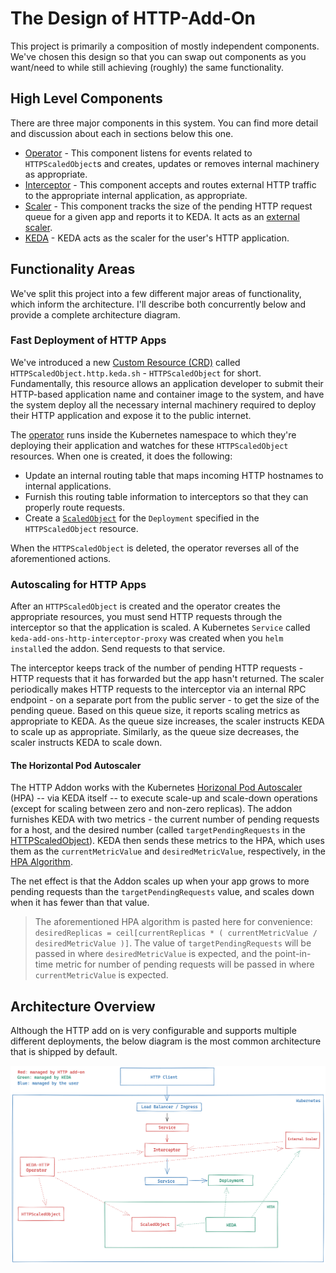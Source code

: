 # The Design of HTTP-Add-On

This project is primarily a composition of mostly independent components. We've chosen this design so that you can swap out components as you want/need to while still achieving (roughly) the same functionality.

## High Level Components

There are three major components in this system. You can find more detail and discussion about each in sections below this one.

- [Operator](../operator) - This component listens for events related to `HTTPScaledObject`s and creates, updates or removes internal machinery as appropriate.
- [Interceptor](../interceptor) - This component accepts and routes external HTTP traffic to the appropriate internal application, as appropriate.
- [Scaler](../scaler) - This component tracks the size of the pending HTTP request queue for a given app and reports it to KEDA. It acts as an [external scaler](https://keda.sh/docs/2.1/scalers/external-push/).
- [KEDA](https://keda.sh) - KEDA acts as the scaler for the user's HTTP application.

## Functionality Areas

We've split this project into a few different major areas of functionality, which inform the architecture. I'll describe both concurrently below and provide a complete architecture diagram.

### Fast Deployment of HTTP Apps

We've introduced a new [Custom Resource (CRD)](https://kubernetes.io/docs/concepts/extend-kubernetes/api-extension/custom-resources/) called `HTTPScaledObject.http.keda.sh` - `HTTPScaledObject` for short. Fundamentally, this resource allows an application developer to submit their HTTP-based application name and container image to the system, and have the system deploy all the necessary internal machinery required to deploy their HTTP application and expose it to the public internet.

The [operator](../operator) runs inside the Kubernetes namespace to which they're deploying their application and watches for these `HTTPScaledObject` resources. When one is created, it does the following:

- Update an internal routing table that maps incoming HTTP hostnames to internal applications.
- Furnish this routing table information to interceptors so that they can properly route requests.
- Create a [`ScaledObject`](https://keda.sh/docs/2.3/concepts/scaling-deployments/#scaledobject-spec) for the `Deployment` specified in the `HTTPScaledObject` resource.

When the `HTTPScaledObject` is deleted, the operator reverses all of the aforementioned actions.

### Autoscaling for HTTP Apps

After an `HTTPScaledObject` is created and the operator creates the appropriate resources, you must send HTTP requests through the interceptor so that the application is scaled. A Kubernetes `Service` called `keda-add-ons-http-interceptor-proxy` was created when you `helm install`ed the addon. Send requests to that service.

The interceptor keeps track of the number of pending HTTP requests - HTTP requests that it has forwarded but the app hasn't returned. The scaler periodically makes HTTP requests to the interceptor via an internal RPC endpoint - on a separate port from the public server - to get the size of the pending queue. Based on this queue size, it reports scaling metrics as appropriate to KEDA. As the queue size increases, the scaler instructs KEDA to scale up as appropriate. Similarly, as the queue size decreases, the scaler instructs KEDA to scale down.

#### The Horizontal Pod Autoscaler

The HTTP Addon works with the Kubernetes [Horizonal Pod Autoscaler](https://kubernetes.io/docs/tasks/run-application/horizontal-pod-autoscale/#algorithm-details) (HPA) -- via KEDA itself -- to execute scale-up and scale-down operations (except for scaling between zero and non-zero replicas). The addon furnishes KEDA with two metrics - the current number of pending requests for a host, and the desired number (called `targetPendingRequests` in the [HTTPScaledObject](./ref/v0.2.0/http_scaled_object.md)). KEDA then sends these metrics to the HPA, which uses them as the `currentMetricValue` and `desiredMetricValue`, respectively, in the [HPA Algorithm](https://kubernetes.io/docs/tasks/run-application/horizontal-pod-autoscale/#algorithm-details).

The net effect is that the Addon scales up when your app grows to more pending requests than the `targetPendingRequests` value, and scales down when it has fewer than that value.

>The aforementioned HPA algorithm is pasted here for convenience: `desiredReplicas = ceil[currentReplicas * ( currentMetricValue / desiredMetricValue )]`. The value of `targetPendingRequests` will be passed in where `desiredMetricValue` is expected, and the point-in-time metric for number of pending requests will be passed in where `currentMetricValue` is expected.

## Architecture Overview

Although the HTTP add on is very configurable and supports multiple different deployments, the below diagram is the most common architecture that is shipped by default.

![KEDA HTTP Addon Architecture Diagram](https://github.com/kedacore/http-add-on/blob/c13c1d3aac7f071546555d5d132ccfee04d88cce/docs/images/arch.png)
